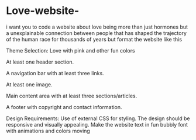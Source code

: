 # Love-website-
i want you to code a website about love being more than just hormones but a unexplainable connection between people that has shaped the trajectory of the human race for thousands of years but format the website like this 

Theme Selection: Love with pink and other fun colors

At least one header section.

A navigation bar with at least three links.

At least one image.

Main content area with at least three sections/articles.

A footer with copyright and contact information.

Design Requirements:
Use of external CSS for styling.
The design should be responsive and visually appealing. 
Make the website text in fun bubbly font with animations and colors moving